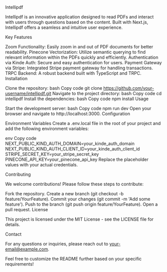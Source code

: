 Intellipdf

Intellipdf is an innovative application designed to read PDFs and interact with users through questions based on the content. Built with Next.js, Intellipdf offers a seamless and intuitive user experience.

Key Features

Zoom Functionality: Easily zoom in and out of PDF documents for better readability.
Pinecone Vectorization: Utilize semantic querying to find relevant information within the PDFs quickly and efficiently.
Authentication via Kinde Auth: Secure and easy authentication for users.
Payment Gateway via Stripe: Integrated Stripe payment gateway for handling transactions.
TRPC Backend: A robust backend built with TypeScript and TRPC.
Installation

Clone the repository:
bash
Copy code
git clone https://github.com/your-username/intellipdf.git
Navigate to the project directory:
bash
Copy code
cd intellipdf
Install the dependencies:
bash
Copy code
npm install
Usage

Start the development server:
bash
Copy code
npm run dev
Open your browser and navigate to http://localhost:3000.
Configuration

Environment Variables
Create a .env.local file in the root of your project and add the following environment variables:

env
Copy code
NEXT_PUBLIC_KIND_AUTH_DOMAIN=your_kinde_auth_domain
NEXT_PUBLIC_KIND_AUTH_CLIENT_ID=your_kinde_auth_client_id
STRIPE_SECRET_KEY=your_stripe_secret_key
PINECONE_API_KEY=your_pinecone_api_key
Replace the placeholder values with your actual credentials.

Contributing

We welcome contributions! Please follow these steps to contribute:

Fork the repository.
Create a new branch (git checkout -b feature/YourFeature).
Commit your changes (git commit -m 'Add some feature').
Push to the branch (git push origin feature/YourFeature).
Open a pull request.
License

This project is licensed under the MIT License - see the LICENSE file for details.

Contact

For any questions or inquiries, please reach out to your-email@example.com.

Feel free to customize the README further based on your specific requirements!
